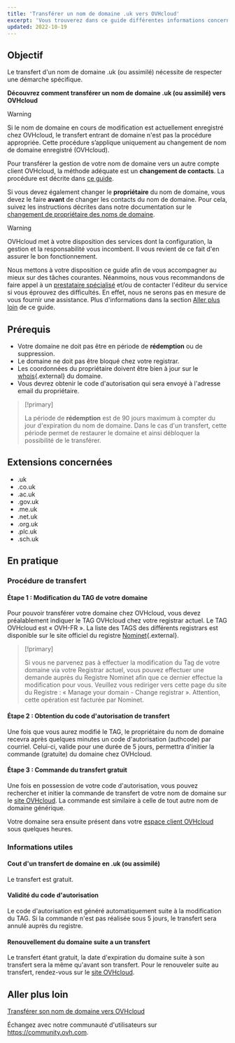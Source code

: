 ```yaml
---
title: 'Transférer un nom de domaine .uk vers OVHcloud'
excerpt: 'Vous trouverez dans ce guide différentes informations concernant le transfert d’un nom de domaine .uk ou assimilé vers OVHcloud'
updated: 2022-10-19
---
```


## Objectif

Le transfert d'un nom de domaine .uk (ou assimilé) nécessite de respecter une démarche spécifique.

**Découvrez comment transférer un nom de domaine .uk (ou assimilé) vers OVHcloud**

> [!warning]
>
> Si le nom de domaine en cours de modification est actuellement enregistré chez OVHcloud, le transfert entrant de domaine n'est pas la procédure appropriée. Cette procédure s’applique uniquement au changement de nom de domaine enregistré (OVHcloud).
>
> Pour transférer la gestion de votre nom de domaine vers un autre compte client OVHcloud, la méthode adéquate est un **changement de contacts**. La procédure est décrite dans [ce guide](/pages/account_and_service_management/account_information/managing_contacts).
>
> Si vous devez également changer le **propriétaire** du nom de domaine, vous devez le faire **avant** de changer les contacts du nom de domaine. Pour cela, suivez les instructions décrites dans notre documentation sur le [changement de propriétaire des noms de domaine](/pages/web_cloud/domains/trade_domain).
>

> [!warning]
>
> OVHcloud met à votre disposition des services dont la configuration, la gestion et la responsabilité vous incombent. Il vous revient de ce fait d'en assurer le bon fonctionnement.
>
> Nous mettons à votre disposition ce guide afin de vous accompagner au mieux sur des tâches courantes. Néanmoins, nous vous recommandons de faire appel à un [prestataire spécialisé](https://partner.ovhcloud.com/fr/) et/ou de contacter l'éditeur du service si vous éprouvez des difficultés. En effet, nous ne serons pas en mesure de vous fournir une assistance. Plus d'informations dans la section [Aller plus loin](#aller-plus-loin) de ce guide.
>

## Prérequis

- Votre domaine ne doit pas être en période de **rédemption** ou de suppression.
- Le domaine ne doit pas être bloqué chez votre registrar. 
- Les coordonnées du propriétaire doivent être bien à jour sur le [whois](https://www.nominet.uk/whois/){.external} du domaine.
- Vous devrez obtenir le code d'autorisation qui sera envoyé à l'adresse email du propriétaire. 

> [!primary]
>
> La période de **rédemption** est de 90 jours maximum à compter du jour d'expiration du nom de domaine. Dans le cas d'un transfert, cette période permet de restaurer le domaine et ainsi débloquer la possibilité de le transférer.

## Extensions concernées

- .uk
- .co.uk
- .ac.uk
- .gov.uk
- .me.uk
- .net.uk
- .org.uk
- .plc.uk
- .sch.uk

## En pratique

### Procédure de transfert

#### Étape 1 : Modification du TAG de votre domaine

Pour pouvoir transférer votre domaine chez OVHcloud, vous devez préalablement indiquer le TAG OVHcloud chez votre registrar actuel. Le TAG OVHcloud est « OVH-FR ». La liste des TAGS des différents registrars est disponible sur le site officiel du registre [Nominet](https://registrars.nominet.uk/uk-namespace/registrar-agreement/list-of-registrars/){.external}.

> [!primary]
>
> Si vous ne parvenez pas à effectuer la modification du Tag de votre domaine via
> votre Registrar actuel, vous pouvez effectuer une demande auprès du Registre
> Nominet afin que ce dernier effectue la modification pour vous.
> Veuillez vous rediriger vers cette page du site du Registre : « Manage your domain - Change registrar ».
> Attention, cette opération est facturée par Nominet.
> 

#### Étape 2 : Obtention du code d'autorisation de transfert

Une fois que vous aurez modifié le TAG, le propriétaire du nom de domaine recevra après quelques minutes un code d'autorisation (authcode) par courriel. Celui-ci, valide pour une durée de 5 jours, permettra d'initier la commande (gratuite) du domaine chez OVHcloud.

#### Étape 3 : Commande du transfert gratuit

Une fois en possession de votre code d'autorisation, vous pouvez rechercher et initier la commande de transfert de votre nom de domaine sur le [site OVHcloud](/links/website). La commande est similaire à celle de tout autre nom de domaine générique.

Votre domaine sera ensuite présent dans votre [espace client OVHcloud](/links/manager) sous quelques heures.

### Informations utiles

#### Cout d'un transfert de domaine en .uk (ou assimilé)

Le transfert est gratuit.

#### Validité du code d'autorisation

Le code d'autorisation est généré automatiquement suite à la modification du TAG. Si la commande n'est pas réalisée sous 5 jours, le transfert sera annulé auprès du registre.

#### Renouvellement du domaine suite a un transfert

Le transfert étant gratuit, la date d'expiration du domaine suite à son transfert sera la même qu'avant son transfert. Pour le renouveler suite au transfert, rendez-vous sur le [site OVHcloud](https://www.ovh.com/cgi-bin/order/renew.cgi).

## Aller plus loin <a name="aller-plus-loin"></a>

[Transférer son nom de domaine vers OVHcloud](/pages/web_cloud/domains/transfer_incoming_generic_domain)

Échangez avec notre communauté d'utilisateurs sur <https://community.ovh.com>.
